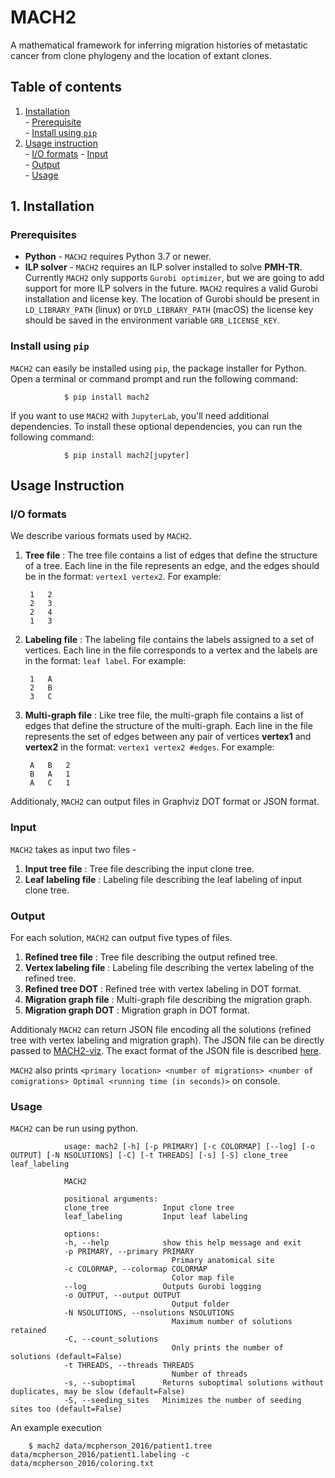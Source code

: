 # MACH2

A mathematical framework for inferring migration histories of metastatic cancer from clone phylogeny and the location of extant clones.

## Table of contents

1. [Installation](#installation)  
        - [Prerequisite](#prerequisite)  
        - [Install using `pip`](#install-using-pip)
2. [Usage instruction](#usage-instruction)  
        - [I/O formats](#i-o-formats)
        - [Input](#input)  
        - [Output](#output)  
        - [Usage](#usage)  

## 1. Installation

### Prerequisites

- **Python** - `MACH2` requires Python 3.7 or newer.
- **ILP solver** - `MACH2` requires an ILP solver installed to solve **PMH-TR**. Currently `MACH2` only supports `Gurobi optimizer`, but we are going to add support for more ILP solvers in the future. `MACH2` requires a valid Gurobi installation and license key. The location of Gurobi should be present in `LD_LIBRARY_PATH` (linux) or `DYLD_LIBRARY_PATH` (macOS) the license key should be saved in the environment variable `GRB_LICENSE_KEY`.

### Install using `pip`

`MACH2` can easily be installed using `pip`, the package installer for Python. Open a terminal or command prompt and run the following command:

                $ pip install mach2

If you want to use `MACH2` with `JupyterLab`, you'll need additional dependencies. To install these optional dependencies, you can run the following command:

                $ pip install mach2[jupyter]


## Usage Instruction

### I/O formats

We describe various formats used by `MACH2`.

1. **Tree file** : The tree file contains a list of edges that define the structure of a tree. Each line in the file represents an edge, and the edges should be in the format: `vertex1 vertex2`. For example:

        1   2
        2   3
        2   4 
        1   3

2. **Labeling file** : The labeling file contains the labels assigned to a set of vertices. Each line in the file corresponds to a vertex and the labels are in the format: `leaf label`. For example:

        1   A
        2   B
        3   C

1. **Multi-graph file** : Like tree file, the multi-graph file contains a list of edges that define the structure of the multi-graph. Each line in the file represents the set of edges between any pair of vertices __vertex1__ and __vertex2__ in the format: `vertex1 vertex2 #edges`. For example:

        A   B   2
        B   A   1
        A   C   1

Additionaly, `MACH2` can output files in Graphviz DOT format or JSON format.

### Input

`MACH2` takes as input two files - 

1. **Input tree file** : Tree file describing the input clone tree.
2. **Leaf labeling file** : Labeling file describing the leaf labeling of input clone tree.

### Output

For each solution, `MACH2` can output five types of files.

1. **Refined tree file** : Tree file describing the output refined tree. 
2. **Vertex labeling file** : Labeling file describing the vertex labeling of the refined tree.
3. **Refined tree DOT** : Refined tree with vertex labeling in DOT format.
4. **Migration graph file** : Multi-graph file describing the migration graph.
5. **Migration graph DOT** : Migration graph in DOT format.

Additionaly `MACH2` can return JSON file encoding all the solutions (refined tree with vertex labeling and migration graph). The JSON file can be directly passed to [MACH2-viz](https://github.com/elkebir-group/mach2-viz). The exact format of the JSON file is described [here](https://github.com/elkebir-group/mach2-viz/README.md).

`MACH2` also prints `<primary location> <number of migrations> <number of comigrations> Optimal <running time (in seconds)>` on console.

### Usage

`MACH2` can be run using python.

                usage: mach2 [-h] [-p PRIMARY] [-c COLORMAP] [--log] [-o OUTPUT] [-N NSOLUTIONS] [-C] [-t THREADS] [-s] [-S] clone_tree leaf_labeling

                MACH2

                positional arguments:
                clone_tree            Input clone tree
                leaf_labeling         Input leaf labeling

                options:
                -h, --help            show this help message and exit
                -p PRIMARY, --primary PRIMARY
                                        Primary anatomical site
                -c COLORMAP, --colormap COLORMAP
                                        Color map file
                --log                 Outputs Gurobi logging
                -o OUTPUT, --output OUTPUT
                                        Output folder
                -N NSOLUTIONS, --nsolutions NSOLUTIONS
                                        Maximum number of solutions retained
                -C, --count_solutions
                                        Only prints the number of solutions (default=False)
                -t THREADS, --threads THREADS
                                        Number of threads
                -s, --suboptimal      Returns suboptimal solutions without duplicates, may be slow (default=False)
                -S, --seeding_sites   Minimizes the number of seeding sites too (default=False)

An example execution

        $ mach2 data/mcpherson_2016/patient1.tree data/mcpherson_2016/patient1.labeling -c data/mcpherson_2016/coloring.txt
        

